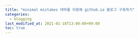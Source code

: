 ```yaml
---
title: "minimal mistakes 테마를 이용해 github.io 블로그 구축하기"
categories: 
  - blogging
last_modified_at: 2021-01-18T13:00:00+09:00
toc: true
---
```

